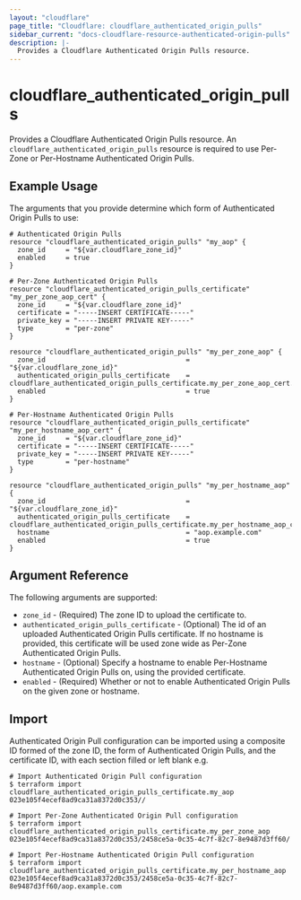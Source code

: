 ```yaml
---
layout: "cloudflare"
page_title: "Cloudflare: cloudflare_authenticated_origin_pulls"
sidebar_current: "docs-cloudflare-resource-authenticated-origin-pulls"
description: |-
  Provides a Cloudflare Authenticated Origin Pulls resource.
---
```


# cloudflare_authenticated_origin_pulls

Provides a Cloudflare Authenticated Origin Pulls resource. An `cloudflare_authenticated_origin_pulls` resource is required to use Per-Zone or Per-Hostname Authenticated Origin Pulls.

## Example Usage

The arguments that you provide determine which form of Authenticated Origin Pulls to use:

```hcl
# Authenticated Origin Pulls
resource "cloudflare_authenticated_origin_pulls" "my_aop" {
  zone_id     = "${var.cloudflare_zone_id}"
  enabled     = true
}

# Per-Zone Authenticated Origin Pulls
resource "cloudflare_authenticated_origin_pulls_certificate" "my_per_zone_aop_cert" {
  zone_id     = "${var.cloudflare_zone_id}"
  certificate = "-----INSERT CERTIFICATE-----"
  private_key = "-----INSERT PRIVATE KEY-----"
  type        = "per-zone"
}

resource "cloudflare_authenticated_origin_pulls" "my_per_zone_aop" {
  zone_id                                   = "${var.cloudflare_zone_id}"
  authenticated_origin_pulls_certificate    = cloudflare_authenticated_origin_pulls_certificate.my_per_zone_aop_cert.id
  enabled                                   = true
}

# Per-Hostname Authenticated Origin Pulls
resource "cloudflare_authenticated_origin_pulls_certificate" "my_per_hostname_aop_cert" {
  zone_id     = "${var.cloudflare_zone_id}"
  certificate = "-----INSERT CERTIFICATE-----"
  private_key = "-----INSERT PRIVATE KEY-----"
  type        = "per-hostname"
}

resource "cloudflare_authenticated_origin_pulls" "my_per_hostname_aop" {
  zone_id                                   = "${var.cloudflare_zone_id}"
  authenticated_origin_pulls_certificate    = cloudflare_authenticated_origin_pulls_certificate.my_per_hostname_aop_cert.id
  hostname                                  = "aop.example.com"
  enabled                                   = true
}
```

## Argument Reference

The following arguments are supported:

- `zone_id` - (Required) The zone ID to upload the certificate to.
- `authenticated_origin_pulls_certificate` - (Optional) The id of an uploaded Authenticated Origin Pulls certificate. If no hostname is provided, this certificate will be used zone wide as Per-Zone Authenticated Origin Pulls.
- `hostname` - (Optional) Specify a hostname to enable Per-Hostname Authenticated Origin Pulls on, using the provided certificate.
- `enabled` - (Required) Whether or not to enable Authenticated Origin Pulls on the given zone or hostname.

## Import

Authenticated Origin Pull configuration can be imported using a composite ID formed of the zone ID, the form of Authenticated Origin Pulls, and the certificate ID, with each section filled or left blank e.g.

```
# Import Authenticated Origin Pull configuration
$ terraform import cloudflare_authenticated_origin_pulls_certificate.my_aop 023e105f4ecef8ad9ca31a8372d0c353//

# Import Per-Zone Authenticated Origin Pull configuration
$ terraform import cloudflare_authenticated_origin_pulls_certificate.my_per_zone_aop 023e105f4ecef8ad9ca31a8372d0c353/2458ce5a-0c35-4c7f-82c7-8e9487d3ff60/

# Import Per-Hostname Authenticated Origin Pull configuration
$ terraform import cloudflare_authenticated_origin_pulls_certificate.my_per_hostname_aop 023e105f4ecef8ad9ca31a8372d0c353/2458ce5a-0c35-4c7f-82c7-8e9487d3ff60/aop.example.com
```
